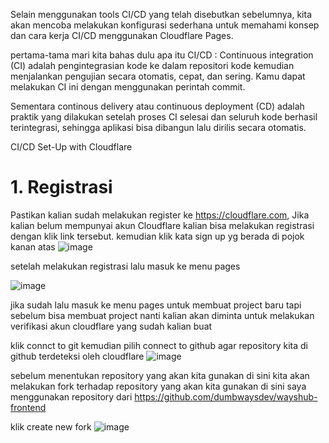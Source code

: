 Selain menggunakan tools CI/CD yang telah disebutkan sebelumnya, kita akan mencoba melakukan konfigurasi sederhana untuk memahami konsep dan cara kerja CI/CD menggunakan Cloudflare Pages.

pertama-tama mari kita bahas dulu apa itu CI/CD :
Continuous integration (CI) adalah pengintegrasian kode ke dalam repositori kode kemudian menjalankan pengujian secara otomatis, cepat, dan sering. Kamu dapat melakukan CI ini dengan menggunakan perintah  commit.

Sementara continous delivery atau continuous deployment (CD) adalah praktik yang dilakukan setelah proses CI selesai dan seluruh kode berhasil terintegrasi, sehingga aplikasi bisa dibangun lalu dirilis secara otomatis.

CI/CD Set-Up with Cloudflare
# 1. Registrasi

Pastikan kalian sudah melakukan register ke https://cloudflare.com, Jika kalian belum mempunyai akun Cloudflare kalian bisa melakukan registrasi dengan klik link tersebut.
kemudian klik kata sign up yg berada di pojok kanan atas
![image](https://user-images.githubusercontent.com/18206510/187820021-33518c4b-9e6f-4262-8466-6cee82c366c3.png)


setelah melakukan registrasi lalu masuk ke menu pages

![image](https://user-images.githubusercontent.com/18206510/187820207-b0eee26d-3f1f-415a-b819-f94dfb86833c.png)

jika sudah lalu masuk ke menu pages untuk membuat project baru tapi sebelum bisa membuat project nanti kalian akan diminta untuk melakukan verifikasi akun cloudflare yang sudah kalian buat

klik connct to git kemudian pilih connect to github agar repository kita di github terdeteksi oleh cloudflare
![image](https://user-images.githubusercontent.com/18206510/187820301-4b9b04e8-b396-45fc-adeb-869f91d99879.png)

sebelum menentukan repository yang akan kita gunakan di sini kita akan melakukan fork terhadap repository yang akan kita gunakan 
di sini saya menggunakan repository dari https://github.com/dumbwaysdev/wayshub-frontend

klik create new fork
![image](https://user-images.githubusercontent.com/18206510/187824497-8c15239a-0640-4e7b-926c-5a5e8bdc775a.png)


